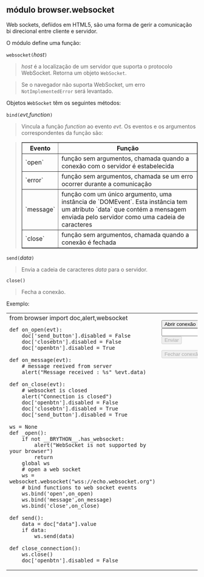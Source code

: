 módulo **browser.websocket**
----------------------------

Web sockets, defiidos em HTML5, são uma forma de gerir a comunicação
bi direcional entre cliente e servidor.

O módulo define uma função:

`websocket(`_host_`)`

> _host_ é a localização de um servidor que suporta o protocolo
> WebSocket. Retorna um objeto `WebSocket`.

> Se o navegador não suporta WebSocket, um erro `NotImplementedError`
> será levantado.

Objetos `WebSocket` têm os seguintes métodos:

`bind(`_evt,function_`)`

> Vincula a função _function_ ao evento _evt_. Os eventos e os
> argumentos correspondentes da função são:

<blockquote>
<table border=1 cellpadding=5>
<tr>
<th>Evento</th>
<th>Função</th>
</tr>
<tr>
<td>`open`</td>
<td>função sem argumentos, chamada quando a conexão com o servidor é estabelecida</td>
</tr>
<tr>
<td>`error`</td>
<td>função sem argumentos, chamada se um erro ocorrer durante a comunicação</td>
</tr>
<tr>
<td>`message`</td>
<td>função com um único argumento, uma instância de `DOMEvent`. Esta instância tem um atributo `data` que contém a mensagem enviada pelo servidor como uma cadeia de caracteres</td>
</tr>
<tr>
<td>`close`</td>
<td>função sem argumentos, chamada quando a conexão é fechada</td>
</tr>
</table>
</blockquote>

`send(`_data_`)`
> Envia a cadeia de caracteres _data_ para o servidor.

`close()`
> Fecha a conexão.

Exemplo:
<table>
<tr>
<td id="py_source">
    from browser import doc,alert,websocket
    
    def on_open(evt):
        doc['send_button'].disabled = False
        doc['closebtn'].disabled = False
        doc['openbtn'].disabled = True
    
    def on_message(evt):
        # message reeived from server
        alert("Message received : %s" %evt.data)
    
    def on_close(evt):
        # websocket is closed
        alert("Connection is closed")
        doc['openbtn'].disabled = False
        doc['closebtn'].disabled = True
        doc['send_button'].disabled = True
    
    ws = None
    def _open():
        if not __BRYTHON__.has_websocket:
            alert("WebSocket is not supported by your browser")
            return
        global ws
        # open a web socket
        ws = websocket.websocket("wss://echo.websocket.org")
        # bind functions to web socket events
        ws.bind('open',on_open)
        ws.bind('message',on_message)
        ws.bind('close',on_close)
    
    def send():
        data = doc["data"].value
        if data:
            ws.send(data)
    
    def close_connection():
        ws.close()
        doc['openbtn'].disabled = False
    
</td>
<td valign="top">
<script type='text/python'>
exec(doc['py_source'].text)
</script>

<button id="openbtn" onclick="_open()">Abrir conexão</button>
<br><input id="data"><button id="send_button" disabled onclick="send()">Enviar</button>
<p><button id="closebtn" disabled onclick="close_connection()">Fechar conexão</button>
</td>
</tr>
</table>
